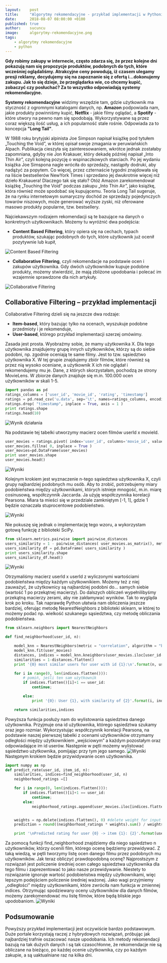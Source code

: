 ```yaml
---
layout:    post
title:     "Algorytmy rekomendacyjne - przykład implementacji w Pythonie"
date:      2018-08-07 08:00:00 +0100
published: true
author:    sucuncu
image:     algorytmy-rekomendacyjne.png
tags:
    - algorytmy rekomendacyjne
    - python
---
```

**Gdy robimy zakupy w internecie, często zdarza się, że przez kolejne dni pokazują nam się propozycje produktów, podobnych do tych, które wcześniej oglądaliśmy. Atrakcyjne ceny powodują, iż czasem ulegamy presji reklamy, decydujemy się na zapoznanie się z ofertą i...dokonujemy zakupu. Jak to się dzieje, że przeglądarka wie, co chcemy kupić, zobaczyć czy posłuchać? Za to wszystko odpowiadają systemy rekomendacyjne.**

**Systemy rekomendacyjne** widzimy wszędzie tam, gdzie użytkownik ma styczność z ogromnymi katalogami danych, np. **Amazon** podpowiada nam, jakie produkty powinniśmy kupić, **Netflix** - jakie filmy oglądać, a **Spotify** - które utwory na pewno nam się spodobają. Wykorzystywane są przez coraz większą ilość usług, a ich popularność stale rośnie. Odpowiada za to koncepcja **"Long Tail"**.

W 1988 roku brytyjski alpinista Joe Simpson napisał książkę pod tytułem „Touching the Void”, w której opisał swoje zmagania w peruwiańskich Alpach. Publikacja cieszyła się zainteresowaniem, wkrótce jednak zostałaby zapomniana, gdyby nie Jon Krakauer, który dekadę później napisał „Into Thin Air”, czyli kolejną pozycję o wspinaczkowych starciach. Po jej wydaniu książka Joe Simspona nagle wróciła do sprzedaży, nastąpiły dodruki, aby nadążyć za popytem. Co więcej, przez czternaście tygodni znajdowała się na liście bestsellerów NewYork Times i sprzedano jej dwukrotnie więcej niż dzieło Krakauera! Dlaczego tak się stało? Otóż Amazon zarekomendował książkę „Touching the Void” podczas zakupu „Into Thin Air”, jako książkę, która również może spodobać się kupującemu. Teoria Long Tail sugeruje, że na rynku internetowym sumaryczny dochód ze sprzedaży pojedynczych towarów niszowych, może generować wyższe zyski, niż oferowane masowo produkty popularne, tzw. bestsellery.

Najciekawszym rodzajem rekomendacji są te bazujące na danych o konkretnych użytkownikach. Możemy tu wyróżnić dwa podejścia:

- **Content Based Filtering**, który opiera się na cechach, typach produktów, szukając podobnych do tych, które użytkownik już ocenił pozytywnie lub kupił,

![Content Based Filtering](/assets/img/posts/2018-08-07-algorytmy-rekomendacyjne-przyklad-implementacji-w-pythonie/1.jpg)

- **Collaborative Filtering**, czyli rekomendacje na podstawie ocen i zakupów użytkownika. Gdy dwóch użytkowników kupuje podobne produkty, możemy stwierdzić, że mają zbliżone upodobania i polecać im wzajemnie sprawdzone dla nich artykuły.

![Collaborative Filtering](/assets/img/posts/2018-08-07-algorytmy-rekomendacyjne-przyklad-implementacji-w-pythonie/2.jpg)

## Collaborative Filtering – przykład implementacji
Collaborative Filtering dzieli się na jeszcze dwa rodzaje:
- **Item-based**, który bazując tylko na ocenach, wyszukuje podobne przedmioty i je rekomenduje,
- **User-based**, którego przykład implementacji szerzej omówimy.

Zasada jest prosta. Wyobraźmy sobie, że mamy użytkownika X. Dla tego użytkownika znajdujemy grupę innych użytkowników, którzy są do siebie podobni, np. zgodnie oceniają te same filmy. Jest to tzw. sąsiedztwo użytkownika X. W tej grupie znajdujemy zbiór filmów, które również są przez nią wysoko oceniane, a użytkownik X ich nie oglądał i rekomendujemy mu je. Dane, z których skorzystałam, pochodzą ze strony MovieLens. W zbiorze danych znajduje się m.in. 100.000 ocen użytkowników w skali 1-5.
```python
import pandas as pd
ratings_columns = ['user_id', 'movie_id', 'rating', 'timestamp']
ratings = pd.read_csv('u.data', sep='\t', names=ratings_columns, encoding='latin-1')
ratings.drop( "timestamp", inplace = True, axis = 1 )
print ratings.shape
ratings.head(10)
```

![Wynik działania](/assets/img/posts/2018-08-07-algorytmy-rekomendacyjne-przyklad-implementacji-w-pythonie/3.jpg)

Na podstawie tej tabelki utworzymy macierz ocen filmów userId x movieId.
```python
user_movies = ratings.pivot( index='user_id', columns='movie_id', values = "rating" ).reset_index(drop=True)
user_movies.fillna( 0, inplace = True )
user_movies=pd.DataFrame(user_movies)
print user_movies.shape
user_movies.head()
```
![Wyniki](/assets/img/posts/2018-08-07-algorytmy-rekomendacyjne-przyklad-implementacji-w-pythonie/4.jpg)

Kolejnym krokiem jest wyznaczenie n-tego sąsiedztwa użytkownika X, czyli grupy najbardziej podobnych mu osób. Aby to zrobić, potrzebujemy miary podobieństwa między użytkownikami, których istnieje mnogość, m.in. miarę cosinusową, współczynnik Jaccarda. Ja użyję współczynnika korelacji Pearsona. Miara ta mieści się w przedziale zamkniętym [-1, 1], gdzie 1 będzie oznaczała stuprocentowe podobieństwo.

![Wyniki](/assets/img/posts/2018-08-07-algorytmy-rekomendacyjne-przyklad-implementacji-w-pythonie/5.jpg)

Nie pokuszę się jednak o implementację tego wzoru, a wykorzystam gotową funkcję z biblioteki SciPy.
```python
from sklearn.metrics.pairwise import pairwise_distances
users_similarity = 1 - pairwise_distances( user_movies.as_matrix(), metric="correlation" )
users_similarity_df = pd.DataFrame( users_similarity )
print users_similarity.shape
users_similarity_df.head()
```
![Wyniki](/assets/img/posts/2018-08-07-algorytmy-rekomendacyjne-przyklad-implementacji-w-pythonie/6.jpg)

Otrzymaliśmy macierz userId x userId z wyliczonymi wartościami podobieństwa między każdym użytkownikiem. Możemy też z niej zauważyć, że użytkownicy są najbardziej podobni do... samych siebie (wartość 1 po przekątnej macierzy). Do dalszych obliczeń wypełnilibyśmy przekątną macierzy zerami, aby nie zakłamywać wyników. Tak to wygląda krok po kroku. Tak naprawdę Python ułatwia nam obliczenia jeszcze bardziej, oferując metodę NearestNeighbors z biblioteki sklearn, w której to możemy podać np. wielkość szukanego sąsiedztwa, czy metodę obliczania podobieństwa.
```python
from sklearn.neighbors import NearestNeighbors

def find_neighborhood(user_id, n):

    model_knn = NearestNeighbors(metric = "correlation", algorithm = "brute")
    model_knn.fit(user_movies)
    distances, indices = model_knn.kneighbors(user_movies.iloc[user_id-1, :].values.reshape(1, -1), n_neighbors = n+1)
    similarities = 1-distances.flatten()
    print '{0} most similar users for user with id {1}:\n'.format(n, user_id)

    for i in range(0, len(indices.flatten())):
        # pomiń, jeśli ten sam użytkownik
        if indices.flatten()[i]+1 == user_id:
            continue;

        else:
            print '{0}: User {1}, with similarity of {2}'.format(i, indices.flatten()[i]+1, similarities.flatten()[i])

    return similarities,indices
```
Powyższa funkcja posłuży nam do wylistowania sąsiedztwa danego użytkownika. Przyjmuje ona id użytkownika, którego sąsiedztwa szukamy oraz jego rozmiar. Wykorzystując współczynnik korelacji Pearsona, na podstawie naszej pierwszej tabelki z ocenami użytkowników otrzymamy odległości między użytkownikiem „wejściowym” a każdym pozostałym oraz odpowiadające im id userów. Następnie w pętli możemy wylistować sąsiedztwo użytkownika, pomijając przy tym jego samego.
![Wyniki](/assets/img/posts/2018-08-07-algorytmy-rekomendacyjne-przyklad-implementacji-w-pythonie/7.jpg)
Następnym krokiem będzie przywidywanie ocen użytkownika.
```python
import numpy as np
def predict_rate(user_id, item_id, n):
    similarities, indices=find_neighborhood(user_id, n)
    neighborhood_ratings =[]

    for i in range(0, len(indices.flatten())):
        if indices.flatten()[i]+1 == user_id:
            continue;
        else:
            neighborhood_ratings.append(user_movies.iloc[indices.flatten()[i],item_id-1])


    weights = np.delete(indices.flatten(), 0) #delete weight for input user
    prediction = round((neighborhood_ratings * weights).sum() / weights.sum())

    print '\nPredicted rating for user {0} -> item {1}: {2}'.format(user_id,item_id,prediction)
```
Za pomocą funkcji find_neighborhood znajdziemy dla niego sąsiedztwo n użytkowników, którzy ocenili film, którego ocenę będziemy przewidywać. Z taką wiedzą, w pętli tworzymy listę ocen danego filmu przez podobnych mu użytkowników. Jak teraz obliczyć prawdopodobną ocenę? Najprostszym z rozwiązań jest policzenie średniej ocen całego sąsiedztwa użytkownika dla tego filmu i zaprezentować to jako nasze przewidywanie. Niestety to rozwiązanie ignoruje wartość podobieństwa między użytkownikami, więc lepszym podejściem policzenie średniej ważonej. Jako wagi przyjmiemy „odległości” między użytkownikami, które zwróciła nam funkcja w zmiennej indices. Otrzymując spodziewany oceny użytkowników dla danych filmów, możemy zarekomendować mu listę filmów, które będą bliskie jego upodobaniom.
![Wyniki](/assets/img/posts/2018-08-07-algorytmy-rekomendacyjne-przyklad-implementacji-w-pythonie/8.jpg)

## Podsumowanie
Powyższy przykład implementacji jest oczywiście bardzo podstawowym. Duże portale korzystają raczej z hybrydowych rozwiązań, próbując jak najbardziej trafnie oszacować nasze upodobania. Ich metody rekomendacji bazują na tak dużych danych i są tak czasochłonne, że rekomendacje nie są obliczane na bieżąco, po każdej ocenie użytkownika, czy po każdym zakupie, a są uaktualniane raz na kilka dni.
